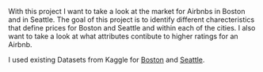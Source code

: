 With this project I want to take a look at the market for Airbnbs in Boston and in Seattle.
The goal of this project is to identify different charecteristics that define prices for Boston and Seattle and within each of the cities.
I also want to take a look at what attributes contibute to higher ratings for an Airbnb.

I used existing Datasets from Kaggle for [Boston](https://www.kaggle.com/datasets/airbnb/boston) and [Seattle](https://www.kaggle.com/datasets/airbnb/seattle).
